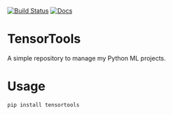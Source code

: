 [![Build Status](https://travis-ci.org/jacsmith21/tensortools.png?branch=master)](https://travis-ci.org/jacsmith21/tensortools)
[![Docs](https://readthedocs.org/projects/tensortools/badge/?version=latest)](https://tensortools.readthedocs.io/)
# TensorTools
A simple repository to manage my Python ML projects.

# Usage
`pip install tensortools`
